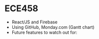 # ECE458

* React/JS and Firebase
* Using GitHub, Monday.com (Gantt chart)
* Future features to watch out for: 
